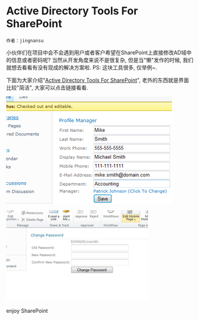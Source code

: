 # Active Directory Tools For SharePoint
    作者：jingnansu

小伙伴们在项目中会不会遇到用户或者客户希望在SharePoint上直接修改AD域中的信息或者密码呢? 当然从开发角度来说不是很复杂, 但是当"懒"发作的时候, 我们就想去看看有没有现成的解决方案啦. PS: 这块工具很多, 仅举例~. 

下面为大家介绍"[Active Directory Tools For SharePoint](https://adselfservice.codeplex.com/ "Active Directory Tools For SharePoint")", 老外的东西就是界面比较"简洁", 大家可以点击链接看看.

![](imgs/20150706.1.png)
     
![](imgs/20150706.2.png)

enjoy SharePoint